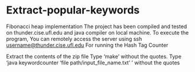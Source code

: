 # Extract-popular-keywords
Fibonacci heap implementation
The project has been compiled and tested on thunder.cise.ufl.edu and java compiler on local machine. To execute the program, You can remotely access the server using ssh username@thunder.cise.ufl.edu For running the Hash Tag Counter

Extract the contents of the zip file
Type ‘make’ without the quotes.
Type ‘java keywordcounter ‘file path/input_file_name.txt’ ’ without the quotes 
